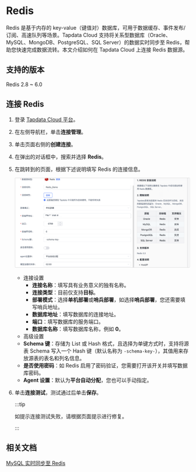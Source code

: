 # Redis

Redis 是基于内存的 key-value（键值对）数据库，可用于数据缓存、事件发布/订阅、高速队列等场景。Tapdata Cloud 支持将关系型数据库（Oracle、MySQL、MongoDB、PostgreSQL、SQL Server）的数据实时同步至 Redis，帮助您快速完成数据流转。本文介绍如何在 Tapdata Cloud 上连接 Redis 数据源。

## 支持的版本

Redis 2.8 ~ 6.0

## 连接 Redis

1. 登录 [Tapdata Cloud 平台](https://cloud.tapdata.net/console/v3/)。

2. 在左侧导航栏，单击**连接管理**。

3. 单击页面右侧的**创建连接**。

4. 在弹出的对话框中，搜索并选择 **Redis**。

5. 在跳转到的页面，根据下述说明填写 Redis 的连接信息。

   ![连接 Redis](../../images/connect_redis.png)

   * 连接设置
     * **连接名称**：填写具有业务意义的独有名称。
     * **连接类型**：目前仅支持**目标**。
     * **部署模式**：选择**单机部署**或**哨兵部署**，如选择**哨兵部署**，您还需要填写哨兵地址。
     * **数据库地址**：填写数据库的连接地址。
     * **端口**：填写数据库的服务端口。
     * **数据库名称**：填写数据库名称，例如 **0**。
   * 高级设置
   * **Schema 键**：存储为 List 或 Hash 格式，且选择为单键方式时，支持将源表 Schema 写入一个 Hash 键（默认名称为 `-schema-key-`），其值用来存放源表的表名和列名信息。
   * **是否使用密码**：如 Redis 启用了密码验证，您需要打开该开关并填写数据库密码。
   * **Agent 设置**：默认为**平台自动分配**，您也可以手动指定。

6. 单击**连接测试**，测试通过后单击**保存**。

   :::tip

   如提示连接测试失败，请根据页面提示进行修复。

   :::

## 相关文档
[MySQL 实时同步至 Redis](../../pipeline-tutorial/mysql-to-redis.md)